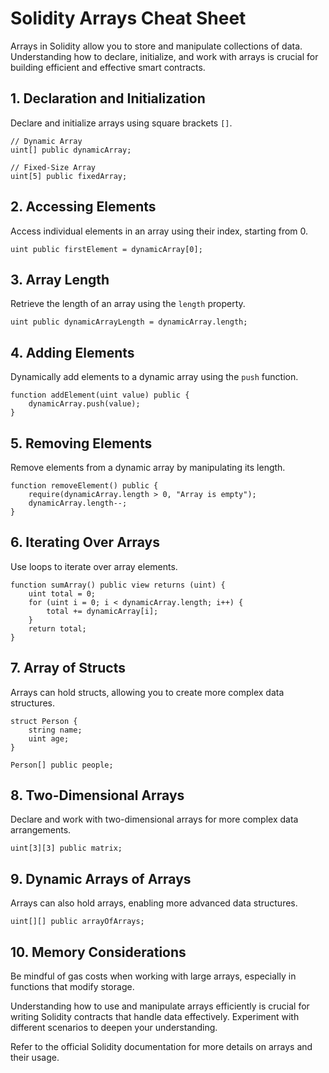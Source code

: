 # Solidity Arrays Cheat Sheet

Arrays in Solidity allow you to store and manipulate collections of data. Understanding how to declare, initialize, and work with arrays is crucial for building efficient and effective smart contracts.

## 1. Declaration and Initialization

Declare and initialize arrays using square brackets `[]`.

```solidity
// Dynamic Array
uint[] public dynamicArray;

// Fixed-Size Array
uint[5] public fixedArray;
```

## 2. Accessing Elements

Access individual elements in an array using their index, starting from 0.

```solidity
uint public firstElement = dynamicArray[0];
```

## 3. Array Length

Retrieve the length of an array using the `length` property.

```solidity
uint public dynamicArrayLength = dynamicArray.length;
```

## 4. Adding Elements

Dynamically add elements to a dynamic array using the `push` function.

```solidity
function addElement(uint value) public {
    dynamicArray.push(value);
}
```

## 5. Removing Elements

Remove elements from a dynamic array by manipulating its length.

```solidity
function removeElement() public {
    require(dynamicArray.length > 0, "Array is empty");
    dynamicArray.length--;
}
```

## 6. Iterating Over Arrays

Use loops to iterate over array elements.

```solidity
function sumArray() public view returns (uint) {
    uint total = 0;
    for (uint i = 0; i < dynamicArray.length; i++) {
        total += dynamicArray[i];
    }
    return total;
}
```

## 7. Array of Structs

Arrays can hold structs, allowing you to create more complex data structures.

```solidity
struct Person {
    string name;
    uint age;
}

Person[] public people;
```

## 8. Two-Dimensional Arrays

Declare and work with two-dimensional arrays for more complex data arrangements.

```solidity
uint[3][3] public matrix;
```

## 9. Dynamic Arrays of Arrays

Arrays can also hold arrays, enabling more advanced data structures.

```solidity
uint[][] public arrayOfArrays;
```

## 10. Memory Considerations

Be mindful of gas costs when working with large arrays, especially in functions that modify storage.

Understanding how to use and manipulate arrays efficiently is crucial for writing Solidity contracts that handle data effectively. Experiment with different scenarios to deepen your understanding.

Refer to the official Solidity documentation for more details on arrays and their usage.
